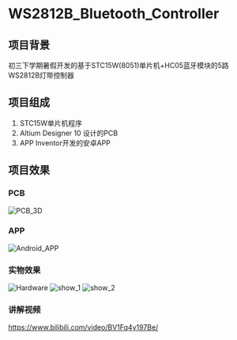 # WS2812B_Bluetooth_Controller

## 项目背景
初三下学期暑假开发的基于STC15W(8051)单片机+HC05蓝牙模块的5路WS2812B灯带控制器

## 项目组成
1. STC15W单片机程序
2. Altium Designer 10 设计的PCB
3. APP Inventor开发的安卓APP

## 项目效果

### PCB
![PCB_3D](http://cdn.chiselos.com/pcb_3d.png)

### APP
![Android_APP](http://cdn.chiselos.com/android_app_3.jpg)

### 实物效果
![Hardware](http://cdn.chiselos.com/hardware_2.jpg)
![show_1](http://cdn.chiselos.com/blue_display.jpg)
![show_2](http://cdn.chiselos.com/white_display.jpg)

### 讲解视频
https://www.bilibili.com/video/BV1Fq4y197Be/